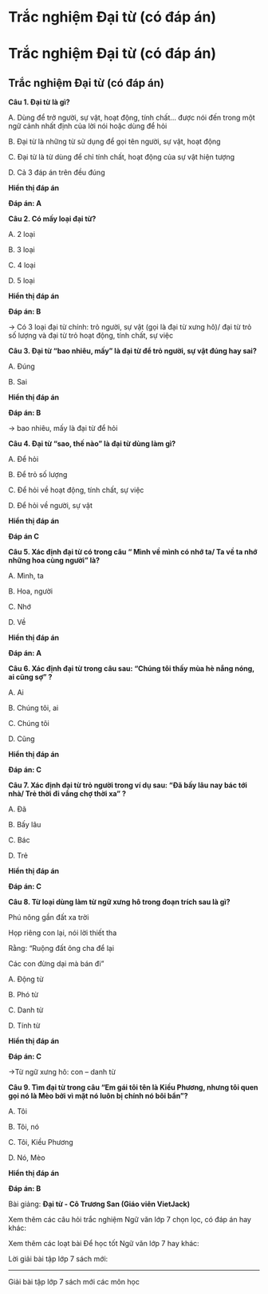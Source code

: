 # Trắc nghiệm Đại từ (có đáp án)

# Trắc nghiệm Đại từ (có đáp án)

## Trắc nghiệm Đại từ (có đáp án)

**Câu 1. Đại từ là gì?**

A. Dùng để trở người, sự vật, hoạt động, tính chất… được nói đến trong một ngữ cảnh nhất định của lời nói hoặc dùng để hỏi

B. Đại từ là những từ sử dụng để gọi tên người, sự vật, hoạt động 

C. Đại từ là từ dùng để chỉ tính chất, hoạt động của sự vật hiện tượng

D. Cả 3 đáp án trên đều đúng

**Hiển thị đáp án**

**Đáp án: A**

**Câu 2. Có mấy loại đại từ?**

A. 2 loại

B. 3 loại

C. 4 loại

D. 5 loại

**Hiển thị đáp án**

**Đáp án: B**

→ Có 3 loại đại từ chính: trỏ người, sự vật (gọi là đại từ xưng hô)/ đại từ trỏ số lượng và đại từ trỏ hoạt động, tính chất, sự việc

**Câu 3. Đại từ “bao nhiêu, mấy” là đại từ để trỏ người, sự vật đúng hay sai?**

A. Đúng

B. Sai

**Hiển thị đáp án**

**Đáp án: B**

→ bao nhiêu, mấy là đại từ để hỏi

**Câu 4. Đại từ “sao, thế nào” là đại từ dùng làm gì?**

A. Để hỏi

B. Để trỏ số lượng

C. Để hỏi về hoạt động, tính chất, sự việc

D. Để hỏi về người, sự vật

**Hiển thị đáp án**

**Đáp án C**

**Câu 5. Xác định đại từ có trong câu “ Mình về mình có nhớ ta/ Ta về ta nhớ những hoa cùng người” là?**

A. Mình, ta

B. Hoa, người

C. Nhớ

D. Về

**Hiển thị đáp án**

**Đáp án: A**

**Câu 6. Xác định đại từ trong câu sau: “Chúng tôi thấy mùa hè nắng nóng, ai cũng sợ” ?**

A. Ai

B. Chúng tôi, ai

C. Chúng tôi

D. Cũng

**Hiển thị đáp án**

**Đáp án: C**

**Câu 7. Xác định đại từ trỏ người trong ví dụ sau: “Đã bấy lâu nay bác tới nhà/ Trẻ thời đi vắng chợ thời xa” ?**

A. Đã

B. Bấy lâu

C. Bác

D. Trẻ

**Hiển thị đáp án**

**Đáp án: C**

**Câu 8. Từ loại dùng làm từ ngữ xưng hô trong đoạn trích sau là gì?**

Phú nông gần đất xa trời

Họp riêng con lại, nói lời thiết tha

Rằng: “Ruộng đất ông cha để lại

Các con đừng dại mà bán đi”

A. Động từ

B. Phó từ

C. Danh từ

D. Tính từ

**Hiển thị đáp án**

**Đáp án: C**

→Từ ngữ xưng hô: con – danh từ

**Câu 9. Tìm đại từ trong câu “Em gái tôi tên là Kiều Phương, nhưng tôi quen gọi nó là Mèo bởi vì mặt nó luôn bị chính nó bôi bẩn”?**

A. Tôi

B. Tôi, nó

C. Tôi, Kiều Phương

D. Nó, Mèo

**Hiển thị đáp án**

**Đáp án: B**

Bài giảng: **Đại từ - Cô Trương San (Giáo viên VietJack)**

Xem thêm các câu hỏi trắc nghiệm Ngữ văn lớp 7 chọn lọc, có đáp án hay khác:

Xem thêm các loạt bài Để học tốt Ngữ văn lớp 7 hay khác:

Lời giải bài tập lớp 7 sách mới:

* * *

Giải bài tập lớp 7 sách mới các môn học
